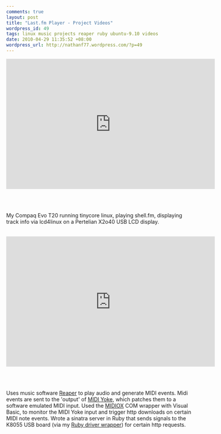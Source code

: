 ```yaml
---
comments: true
layout: post
title: "Last.fm Player - Project Videos"
wordpress_id: 49
tags: linux music projects reaper ruby ubuntu-9.10 videos
date: 2010-04-29 11:35:52 +08:00
wordpress_url: http://nathanf77.wordpress.com/?p=49
---
```

<iframe width="560" height="349" src="http://www.youtube.com/embed/bKTrjd3BlNQ?rel=0" frameborder="0" allowfullscreen></iframe>

<br /><br />

<p>My Compaq Evo T20 running tinycore linux, playing shell.fm,
displaying track info via lcd4linux on a Pertelian X2o40 USB LCD display.</p>

<br />

<iframe width="560" height="349" src="http://www.youtube.com/embed/1EQNPFSNS_A?rel=0" frameborder="0" allowfullscreen></iframe>

<br /><br />

<p>Uses music software <a href="http://reaper.fm">Reaper</a>
to play audio and generate MIDI events. Midi events are sent to the 'output' of
<a href="http://www.midiox.com/myoke.htm">MIDI Yoke</a>, which patches them to a
software emulated MIDI input.
Used the <a href="http://www.midiox.com/">MIDIOX</a> COM wrapper with Visual Basic,
to monitor the MIDI Yoke input and trigger http downloads on certain MIDI note events.
Wrote a sinatra server in Ruby that sends signals to the K8055 USB board
(via my <a href="http://github.com/ndbroadbent/rubyk8055">Ruby driver wrapper</a>) for certain http requests.</p>

